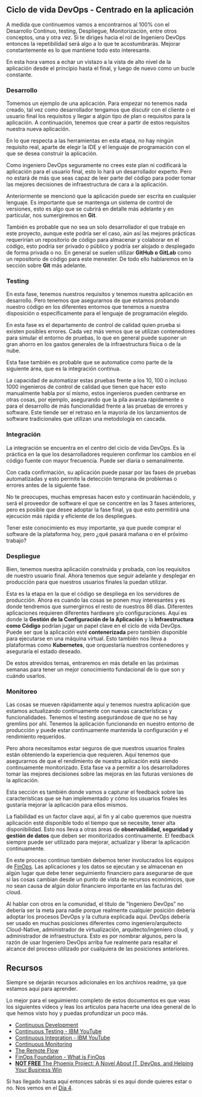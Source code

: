 ## Ciclo de vida DevOps - Centrado en la aplicación

A medida que continuemos vamos a encontrarnos al 100% con el Desarrollo Continuo, testing, Despliegue, Monitorización, entre otros conceptos, una y otra vez. Si te diriges hacia el rol de Ingeniero DevOps entonces la repetibilidad será algo a lo que te acostumbrarás. Mejorar constantemente es lo que mantiene todo esto interesante.

En esta hora vamos a echar un vistazo a la vista de alto nivel de la aplicación desde el principio hasta el final, y luego de nuevo como un bucle constante.

### Desarrollo

Tomemos un ejemplo de una aplicación. Para empezar no tenemos nada creado, tal vez como desarrollador tengamos que discutir con el cliente o el usuario final los requisitos y llegar a algún tipo de plan o requisitos para la aplicación. A continuación, tenemos que crear a partir de estos requisitos nuestra nueva aplicación.

En lo que respecta a las herramientas en esta etapa, no hay ningún requisito real, aparte de elegir la IDE y el lenguaje de programación con el que se desea construir la aplicación.

Como ingeniero DevOps seguramente no crees este plan ni codificará la aplicación para el usuario final, esto lo hará un desarrollador experto. Pero no estará de más que seas capaz de leer parte del código para poder tomar las mejores decisiones de infraestructura de cara a la aplicación.

Anteriormente se mencionó que la aplicación puede ser escrita en cualquier lenguaje. Es importante que se mantenga un sistema de control de versiones, esto es algo que se cubrirá en detalle más adelante y en particular, nos sumergiremos en **Git**.

También es probable que no sea un solo desarrollador el que trabaje en este proyecto, aunque este podría ser el caso, aún así las mejores prácticas requerirían un repositorio de código para almacenar y colaborar en el código, esto podría ser privado o público y podría ser alojado o desplegado de forma privada o no. En general se suelen utilizar **GitHub o GitLab** como un repositorio de código para este menester. De todo ello hablaremos en la sección sobre **Git** más adelante.

### Testing

En esta fase, tenemos nuestros requisitos y tenemos nuestra aplicación en desarrollo. Pero tenemos que asegurarnos de que estamos probando nuestro código en los diferentes entornos que tenemos a nuestra disposición o específicamente para el lenguaje de programación elegido.

En esta fase es el departamento de control de calidad quien prueba si existen posibles errores. Cada vez más vemos que se utilizan contenedores para simular el entorno de pruebas, lo que en general puede suponer un gran ahorro en los gastos generales de la infraestructura física o de la nube.

Esta fase también es probable que se automatice como parte de la siguiente área, que es la integración continua.

La capacidad de automatizar estas pruebas frente a los 10, 100 o incluso 1000 ingenieros de control de calidad que tienen que hacer esto manualmente habla por sí mismo, estos ingenieros pueden centrarse en otras cosas, por ejemplo, asegurando que la pila avanza rápidamente o para el desarrollo de más funcionalidad frente a las pruebas de errores y software. Este tiende ser el retraso en la mayoría de los lanzamientos de software tradicionales que utilizan una metodología en cascada.

### Integración

La integración se encuentra en el centro del ciclo de vida DevOps. Es la práctica en la que los desarrolladores requieren confirmar los cambios en el código fuente con mayor frecuencia. Puede ser diaria o semanalmente.

Con cada confirmación, su aplicación puede pasar por las fases de pruebas automatizadas y esto permite la detección temprana de problemas o errores antes de la siguiente fase.

No te preocupes, muchas empresas hacen esto y continuarán haciéndolo, y será el proveedor de software el que se concentre en las 3 fases anteriores, pero es posible que desee adoptar la fase final, ya que esto permitirá una ejecución más rápida y eficiente de los despliegues.

Tener este conocimiento es muy importante, ya que puede comprar el software de la plataforma hoy, pero ¿qué pasará mañana o en el próximo trabajo?

### Despliegue

Bien, tenemos nuestra aplicación construida y probada, con los requisitos de nuestro usuario final. Ahora tenemos que seguir adelante y desplegar en producción para que nuestros usuarios finales la puedan utilizar.

Esta es la etapa en la que el código se despliega en los servidores de producción. Ahora es cuando las cosas se ponen muy interesantes y es donde tendremos que sumergirnos el resto de nuestros 86 días. Diferentes aplicaciones requieren diferentes hardware y/o configuraciones. Aquí es donde la **Gestión de la Configuración de la Aplicación** y la **Infraestructura como Código** podrían jugar un papel clave en el ciclo de vida DevOps. Puede ser que la aplicación esté **contenerizada** pero también disponible para ejecutarse en una máquina virtual. Esto también nos lleva a plataformas como **Kubernetes**, que orquestaría nuestros contenedores y aseguraría el estado deseado.

De estos atrevidos temas, entraremos en más detalle en las próximas semanas para tener un mejor conocimiento fundacional de lo que son y cuándo usarlos.

### Monitoreo

Las cosas se mueven rápidamente aquí y tenemos nuestra aplicación que estamos actualizando continuamente con nuevas características y funcionalidades. Tenemos el testing asegurándose de que no se hay gremlins por ahí. Tenemos la aplicación funcionando en nuestro entorno de producción y puede estar continuamente mantenida la configuración y el rendimiento requeridos.

Pero ahora necesitamos estar seguros de que nuestros usuarios finales están obteniendo la experiencia que requieren. Aquí tenemos que asegurarnos de que el rendimiento de nuestra aplicación está siendo continuamente monitorizado. Esta fase va a permitir a los desarrolladores tomar las mejores decisiones sobre las mejoras en las futuras versiones de la aplicación.

Esta sección es también donde vamos a capturar el feedback sobre las características que se han implementado y cómo los usuarios finales les gustaría mejorar la aplicación para ellos mismos.

La fiabilidad es un factor clave aquí, al fin y al cabo queremos que nuestra aplicación esté disponible todo el tiempo que se necesite, tener alta disponibilidad. Esto nos lleva a otras áreas de **observabilidad, seguridad y gestión de datos** que deben ser monitorizados continuamente. El feedback siempre puede ser utilizado para mejorar, actualizar y liberar la aplicación continuamente.

En este proceso continuo también debemos tener involucrados los equipos de [FinOps](https://www.ibm.com/es-es/topics/finops). Las aplicaciones y los datos se ejecutan y se almacenan en algún lugar que debe tener seguimiento financiero para asegurarse de que si las cosas cambian desde un punto de vista de recursos económicos, que no sean causa de algún dolor financiero importante en las facturas del cloud.

Al hablar con otros en la comunidad, el título de "Ingeniero DevOps" no debería ser la meta para nadie porque realmente cualquier posición debería adoptar los procesos DevOps y la cultura explicada aquí. DevOps debería ser usado en muchas posiciones diferentes como ingeniero/arquitecto Cloud-Native, administrador de virtualización, arquitecto/ingeniero cloud, y administrador de infraestructura. Esto es por nombrar algunos, pero la razón de usar Ingeniero DevOps arriba fue realmente para resaltar el alcance del proceso utilizado por cualquiera de las posiciones anteriores.

## Recursos

Siempre se dejarán recursos adicionales en los archivos readme, ya que estamos aquí para aprender.

Lo mejor para el seguimiento completo de estos documentos es que veas los siguientes vídeos y leas los artículos para hacerte una idea general de lo que hemos visto hoy y puedas profundizar un poco más.

- [Continuous Development](https://www.youtube.com/watch?v=UnjwVYAN7Ns) 
- [Continuous Testing - IBM YouTube](https://www.youtube.com/watch?v=RYQbmjLgubM)
- [Continuous Integration - IBM YouTube](https://www.youtube.com/watch?v=1er2cjUq1UI)
- [Continuous Monitoring](https://www.youtube.com/watch?v=Zu53QQuYqJ0)
- [The Remote Flow](https://www.notion.so/The-Remote-Flow-d90982e77a144f4f990c135f115f41c6)
- [FinOps Foundation - What is FinOps](https://www.finops.org/introduction/what-is-finops/)
- [**NOT FREE** The Phoenix Project: A Novel About IT, DevOps, and Helping Your Business Win](https://www.amazon.com/Phoenix-Project-DevOps-Helping-Business/dp/1942788290/)

Si has llegado hasta aquí entonces sabrás si es aquí donde quieres estar o no. Nos vemos en el [Día 4](day04.md).

